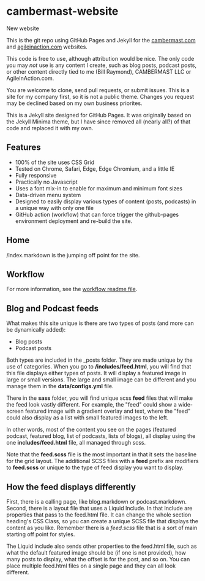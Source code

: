 # cambermast-website
New website

This is the git repo using GitHub Pages and Jekyll for the [cambermast.com](https://cambermast.com) and [agileinaction.com](agileinaction.com) websites.

This code is free to use, although attribution would be nice. The only code you may *not* use is any content I create, such as blog posts, podcast posts, or other content directly tied to me (Bill Raymond), CAMBERMAST LLC or AgileInAction.com.

You are welcome to clone, send pull requests, or submit issues. This is a site for my company first, so it is not a public theme. Changes you request may be declined based on my own business priorites.

This is a Jekyll site designed for GitHub Pages. It was originally based on the Jekyll Minima theme, but I have since removed all (nearly all?) of that code and replaced it with my own.

## Features
* 100% of the site uses CSS Grid
* Tested on Chrome, Safari, Edge, Edge Chromium, and a little IE
* Fully responsive
* Practically no Javascript
* Uses a font mix-in to enable for maximum and minimum font sizes
* Data-driven menu system
* Designed to easily display various types of content (posts, podcasts) in a unique way with only one file
* GitHub action (workflow) that can force trigger the github-pages environment deployment and re-build the site.

## Home
/index.markdown is the jumping off point for the site.

## Workflow
For more information, see the [workflow readme file](https://www.cambermast.com/workflow-docs/readme).

## Blog and Podcast feeds
What makes this site unique is there are two types of posts (and more can be dynamically added):

* Blog posts
* Podcast posts

Both types are included in the _posts folder. They are made unique by the use of categories. When you go to __/includes/feed.html__, you will find that this file displays either types of posts. It will display a featured image in large or small versions. The large and small image can be different and you manage them in the __data/configs.yml__ file.

There in the __sass__ folder, you will find unique scss __feed__ files that will make the feed look vastly different. For example, the "feed" could show a wide-screen featured image with a gradient overlay and text, where the "feed" could also display as a list with small featured images to the left.

In other words, most of the content you see on the pages (featured podcast, featured blog, list of podcasts, lists of blogs), all display using the one __includes/feed.html__ file, all managed through scss.

Note that the __feed.scss__ file is the most important in that it sets the baseline for the grid layout. The additional SCSS files with a __feed__ prefix are modifiers to __feed.scss__ or unique to the type of feed display you want to display.

## How the feed displays differently
First, there is a calling page, like blog.markdown or podcast.markdown. Second, there is a layout file that uses a Liquid Include. In that Include are properties that pass to the feed.html file. It can change the whole section heading's CSS Class, so you can create a unique SCSS file that displays the content as you like. Remember there is a _feed.scss_ file that is a sort of main starting off point for styles.

The Liquid include also sends other properties to the feed.html file, such as what the default featured image should be (if one is not provided), how many posts to display, what the offset is for the post, and so on. You can place multiple feed.html files on a single page and they can all look different.
